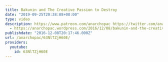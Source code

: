 ```yaml
---
title: Bakunin and The Creative Passion to Destroy
date: "2019-09-25T20:38:08+08:00"
type: video
description: https://www.patreon.com/anarchopac https://twitter.com/anarchopac Transcript
  - https://anarchopac.wordpress.com/2016/12/08/bakunin-and-the-creative-passion-to-destroy/
publishdate: "2016-12-08T20:17:46.000Z"
url: /anarchopac/63NlTZjH60E/
providers:
  youtube:
    id: 63NlTZjH60E
---
```

